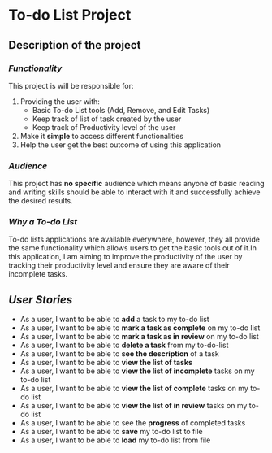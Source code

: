 # To-do List Project

## **Description of the project**

### _Functionality_

This project is will be responsible for:
1. Providing the user with:
    -  Basic To-do List tools (Add, Remove, and Edit Tasks)
    - Keep track of list of task created by the user
    - Keep track of Productivity level of the user
2. Make it **simple** to access different functionalities
3. Help the user get the best outcome of using this application

### _Audience_

This project has **no specific** audience which means anyone of basic reading and writing skills 
should be able to interact with it and successfully achieve the desired results.

### _Why a To-do List_

To-do lists applications are available everywhere, however, they all provide the same functionality which allows 
users to get the basic tools out of it.In this application, I am aiming to improve the productivity of the 
user by tracking their productivity level and ensure they are aware of their incomplete tasks.

## _User Stories_

 - As a user, I want to be able to **add** a task to my to-do list
 - As a user, I want to be able to **mark a task as complete** on my to-do list
 - As a user, I want to be able to **mark a task as in review** on my to-do list 
 - As a user, I want to be able to **delete a task** from my to-do-list
 - As a user, I want to be able to **see the description** of a task
 - As a user, I want to be able to **view the list of tasks**
 - As a user, I want to be able to **view the list of incomplete** tasks on my to-do list
 - As a user, I want to be able to **view the list of complete** tasks on my to-do list
 - As a user, I want to be able to **view the list of in review** tasks on my to-do list
 - As a user, I want to be able to see the **progress** of completed tasks
 - As a user, I want to be able to **save** my to-do list to file
 - As a user, I want to be able to **load** my to-do list from file